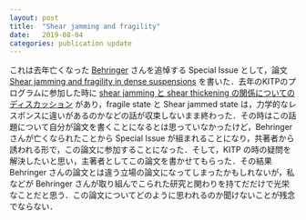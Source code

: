 ```yaml
---
layout: post
title:  "Shear jamming and fragility"
date:   2019-08-04
categories: publication update
---
```

これは去年亡くなった [Behringer](https://today.duke.edu/2018/07/physics-professor-robert-p-behringer-dies-69) さんを追悼する Special Issue として，論文 [Shear jamming and fragility in dense suspensions](https://doi.org/10.1007/s10035-019-0931-5) を書いた．去年のKITPのプログラムに参加した時に [shear jamming と shear thickening の関係についてのディスカッション](http://online.kitp.ucsb.edu/online/suspensions18/discshear/) があり，fragile state と Shear jammed state は，力学的なレスポンスに違いがあるのかなどの話が収束しないまま終わった．その時はこの話題について自分が論文を書くことになるとは思っていなかったけど，Behringer さんが亡くなられたことから Special Issue が組まれることになり，共著者から誘われる形で，この論文に参加することになった．そして，KITP の時の疑問を解決したいと思い，主著者としてこの論文を書かせてもらった．その結果 Behringer さんの論文とは違う立場の論文になってしまったかもしれないが，私などが Behringer さんが取り組んでこられた研究と関わりを持てだだけで光栄なことだと思う．この論文についてどのように思われるのか聞けないことが残念でならない．
